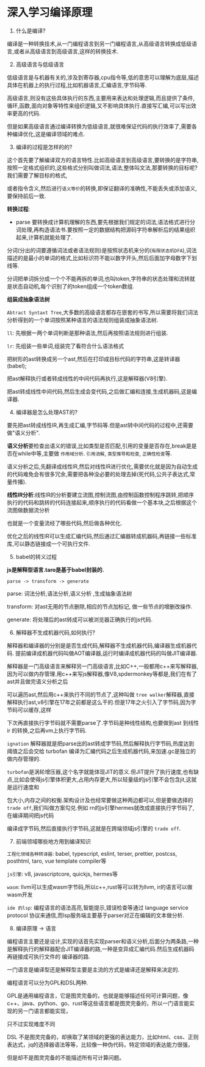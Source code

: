 # 深入学习编译原理

1. 什么是编译?

编译是一种转换技术,从一门编程语言到另一门编程语言,从高级语言转换成低级语言,或者从高级语言到高级语言,这样的转换技术.

2. 高级语言与低级语言

低级语言是与机器有关的,涉及到寄存器,cpu指令等,低的意思可以理解为底层,描述具体在机器上的执行过程,比如机器语言,汇编语言,字节码等.

高级语言,则没有这些具体执行的东西,主要用来表达和处理逻辑,而且提供了条件,循环,函数,面向对象等特性来组织逻辑,又不影响具体执行.直接写汇编,可以写出效率更高的代码.

但是如果高级语言通过编译转换为低级语言,就很难保证代码的执行效率了,需要各种编译优化,这是编译领域的难点.

3. 编译的过程是怎样的的?

这个首先要了解编译双方的语言特性.比如高级语言到高级语言,要转换的是字符串,按照一定格式组织的,这些格式分别叫做词法,语法,整体叫文法,那要转换的目标呢?我们需要了解目标的格式,       

或者指令含义,然后进行`语义等价`的转换,即保证翻译的准确性,不能丢失或添加语义,要保持前后一致.

**转换过程**:

* parse
 要转换成计算机理解的东西,要先根据我们规定的词法,语法格式进行分词处理,再构造语法书.要按照一定的数据结构把源码字符串解析后的结果组织起来,计算机就能处理了.

分词(分出的词要遵循词法或者语法规则)是按照状态机来分的(`有限状态机DFA`),词法描述的是最小的单词的格式,比如标识符不能以数字开头,然后后面加字母数字下划线等.

分词把单词拆分成一个个不能再拆的单词,也叫token,字符串的状态处理和流转就是状态自动机,每个识别了的token组成一个token数组.

**组装成抽象语法树**

`Abtract Syntaxt Tree`,大多数的高级语言都存在嵌套的书写,所以需要将我们词法分析得到的一个单词按照某种语言的语法规则组装成抽象语法树.

`ll`: 先根据一两个单词判断是那种语法,然后再按照语法规则进行组装.

`lr`: 先组装一些单词,组装完了看符合什么语法格式

把树形的ast转换成另一个ast,然后在打印成目标代码的字符串,这是转译器(babel);

把ast解释执行或者转成线性的中间代码再执行,这是解释器(V8引擎).

把ast转成线性中间代码,然后生成会变代码,之后做汇编和连接,生成机器码,这是编译器.

4. 编译器是怎么处理AST的?

要先把ast转成线性IR,再生成汇编,字节码等.但是ast转中间代码的过程中,还需要做"语义分析".

**语义分析**要检查出语义的错误,比如类型是否匹配,引用的变量是否存在,break是是否在while中等,主要做 `作用域分析`. `引用消解`, `类型推导和检查`, `正确性检查`等.

语义分析之后,先翻译成线性IR,然后对线性IR进行优化,需要优化就是因为自动生成的代码难免会有很多冗余,需要把各种没必要的处理去掉(死代码,公共子表达式,常量传播).

**线性IR分析**:线性IR的分析要建立流图,控制流图,由控制函数控制程序跳转,把顺序执行的代码和跳转的代码连接起来,顺序执行的代码看做一个基本块,之后根据这个流图做数据流分析

也就是一个变量流经了哪些代码,然后做各种优化.

优化之后的线性IR可以生成汇编代码,然后通过汇编器转成机器码,再链接一些标准库,可以静态链接成一个可执行文件.



5. babel的转义过程

**js是解释型语言.taro是基于babel封装的.**

 `parse -> transform -> generate`
 
 parse: 词法分析,语法分析,语义分析 ,生成抽象语法树
 
 transform: 对ast无用的节点删除,相应的节点加标记, 做一些节点的增删改操作.
 
 generate: 将处理后的ast转成可以被浏览器正确执行的js代码.
 

6. 解释器不生成机器代码,如何执行?

解释器和编译器的分别是是否生成代码,解释器不生成机器代码,编译器生成机器代码. 提前编译成机器代码叫做AOT编译器,运行时编译成机器代码的叫做JIT编译器.

解释器是一门高级语言来解释另一门高级语言,比如C++,一般都用c++来写解释器,因为可以做内存管理.用c++来写js解释器,像V8,spdermonkey等都是,我们在有了ast并且做完语义分析之后

可以遍历ast,然后用c++来执行不同的节点了,这种叫做 `tree walker`解释器,直接解释执行ast,v8引擎在17年之前都是这么干的.但是17年之火引入了字节码,因为字节码可以缓存,这样

下次再直接执行字节码就不需要parse了.字节码是种线性结构,也要做到ast 到线性 ir 的转换,之后再vm上执行字节码.

`ignation` 解释器就是把parse出的ast转成字节码,然后解释执行字节码,热度达到阈值之后会交给 turbofan 编译为汇编代码之后生成机器代码,来加速.gc是独立的做内存管理的.

`turbofan`是涡轮增压器,这个名字就能体现JIT的意义.但JIT提升了执行速度,也有缺点,比如会使得js引擎体积更大,占用内存更大,所以轻量级的js引擎不会包含jit,这就是运行速度和

包大小,内存之间的权衡.架构设计及也经常要做这种两边都可以,但是要做选择的`trade off`,我们叫做方案勾兑.例如 rn的js引擎hermes就改成直接执行字节码了,在编译期间把js代码

编译成字节码,然后直接执行字节码,这就是在跨端领域js引擎的 `trade off`.


7. 前端领域哪些地方用到编译知识

`工程化领域各种转译器`: babel, typescript, eslint, terser, prettier, postcss, posthtml, taro, vue template compiler等

`js引擎`: v8, javascriptcore, quickjs, hermes等

`wasm`: llvm可以生成wasm字节码,所以c++,rust等可以转为llvm, ir的语言可以做wasm开发

`ide 的lsp`: 编程语言的语法高亮,智能提示,错误检查等通过 language service protocol 协议来通信,而lsp服务端主要基于parser对正在编辑的文本做分析.

8. 编译原理 -> 语言

编程语言主要还是设计,实现的话首先实现parser和语义分析,后面分为两条路,一种是解释执行的解释器配合JIT编译器的路,一种是变异成汇编代码.然后生成机器码再链接成可执行文件的
编译器的路.

一门语言是编译型还是解释型主要是主流的方式是编译还是解释来决定的.

编程语言可以分为GPL和DSL两种.

GPL是通用编程语言，它是图灵完备的，也就是能够描述任何可计算问题，像c++、java、python、go、rust等这些语言都是图灵完备的，所以一门语言能实现的另一门语言都能实现，

只不过实现难度不同

DSL 不是图灵完备的，却换取了某领域的更强的表达能力，比如html、css、正则表达式，jq的选择器语法等等，比较像一种伪代码，特定领域的表达能力很强，

但是却不是图灵完备的不能描述所有可计算问题。

